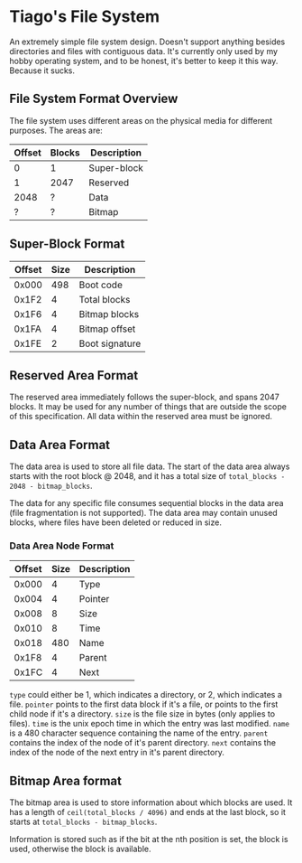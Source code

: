# Tiago's File System

An extremely simple file system design. Doesn't support anything besides directories and files with contiguous data. It's currently only used by my hobby operating system, and to be honest, it's better to keep it this way. Because it sucks.

## File System Format Overview

The file system uses different areas on the physical media for different purposes. The areas are:

| Offset | Blocks | Description |
| ------ | ------ | ----------- |
| 0      | 1      | Super-block |
| 1      | 2047   | Reserved    |
| 2048   | ?      | Data        |
| ?      | ?      | Bitmap      |

## Super-Block Format

| Offset | Size | Description    |
| ------ | ---- | -------------- |
| 0x000  | 498  | Boot code      |
| 0x1F2  | 4    | Total blocks   |
| 0x1F6  | 4    | Bitmap blocks  |
| 0x1FA  | 4    | Bitmap offset  |
| 0x1FE  | 2    | Boot signature |

## Reserved Area Format

The reserved area immediately follows the super-block, and spans 2047 blocks. It may be used for any number of things that are outside the scope of this specification. All data within the reserved area must be ignored.

## Data Area Format

The data area is used to store all file data. The start of the data area always starts with the root block @ 2048, and it has a total size of `total_blocks - 2048 - bitmap_blocks`.

The data for any specific file consumes sequential blocks in the data area (file fragmentation is not supported). The data area may contain unused blocks, where files have been deleted or reduced in size.

### Data Area Node Format

| Offset | Size | Description |
| ------ | ---- | ----------- |
| 0x000  | 4    | Type        |
| 0x004  | 4    | Pointer     |
| 0x008  | 8    | Size        |
| 0x010  | 8    | Time        |
| 0x018  | 480  | Name        |
| 0x1F8  | 4    | Parent      |
| 0x1FC  | 4    | Next        |

`type` could either be 1, which indicates a directory, or 2, which indicates a file.
`pointer` points to the first data block if it's a file, or points to the first child node if it's a directory.
`size` is the file size in bytes (only applies to files).
`time` is the unix epoch time in which the entry was last modified.
`name` is a 480 character sequence containing the name of the entry.
`parent` contains the index of the node of it's parent directory.
`next` contains the index of the node of the next entry in it's parent directory.

## Bitmap Area format

The bitmap area is used to store information about which blocks are used. It has a length of `ceil(total_blocks / 4096)` and ends at the last block, so it starts at `total_blocks - bitmap_blocks`.

Information is stored such as if the bit at the nth position is set, the block is used, otherwise the block is available.
